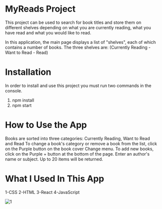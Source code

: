 # MyReads Project
 This project can be used to search for book titles and store them on different shelves depending on what you are currently reading, what you have read and what you would like to read.
 
 In this application, the main page displays a list of "shelves", each of which contains a number of books. The three shelves are:
(Currently Reading - Want to Read - Read)


# Installation
In order to install and use this project you must run two commands in the console.
1) npm install
2) npm start

# How to Use the App
Books are sorted into three categories: Currently Reading, Want to Read and Read
To change a book's category or remove a book from the list, click on the Purple button on the book cover Change menu.
To add new books, click on the Purple + button at the bottom of the page. Enter an author's name or subject. Up to 20 items will be returned.

# What I Used In This App
1-CSS
2-HTML
3-React
4-JavaScript


![1](https://user-images.githubusercontent.com/91816795/142794100-1c68d767-b131-4d8f-9ffd-51d23ce0d0b8.PNG)

